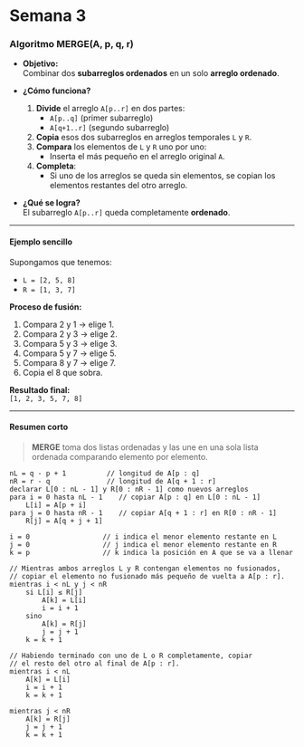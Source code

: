 # Semana 3

### Algoritmo MERGE(A, p, q, r)

- **Objetivo:**  
  Combinar dos **subarreglos ordenados** en un solo **arreglo ordenado**.

- **¿Cómo funciona?**
  1. **Divide** el arreglo `A[p..r]` en dos partes:
     - `A[p..q]` (primer subarreglo)
     - `A[q+1..r]` (segundo subarreglo)
  2. **Copia** esos dos subarreglos en arreglos temporales `L` y `R`.
  3. **Compara** los elementos de `L` y `R` uno por uno:
     - Inserta el más pequeño en el arreglo original `A`.
  4. **Completa**:
     - Si uno de los arreglos se queda sin elementos, se copian los elementos restantes del otro arreglo.

- **¿Qué se logra?**  
  El subarreglo `A[p..r]` queda completamente **ordenado**.

---

#### Ejemplo sencillo

Supongamos que tenemos:

- `L = [2, 5, 8]`
- `R = [1, 3, 7]`

**Proceso de fusión:**
1. Compara 2 y 1 → elige 1.
2. Compara 2 y 3 → elige 2.
3. Compara 5 y 3 → elige 3.
4. Compara 5 y 7 → elige 5.
5. Compara 8 y 7 → elige 7.
6. Copia el 8 que sobra.

**Resultado final:**  
`[1, 2, 3, 5, 7, 8]`

---

#### Resumen corto

> **MERGE** toma dos listas ordenadas y las une en una sola lista ordenada comparando elemento por elemento.



```plaintext
nL = q - p + 1          // longitud de A[p : q]
nR = r - q              // longitud de A[q + 1 : r]
declarar L[0 : nL - 1] y R[0 : nR - 1] como nuevos arreglos
para i = 0 hasta nL - 1    // copiar A[p : q] en L[0 : nL - 1]
    L[i] = A[p + i]
para j = 0 hasta nR - 1    // copiar A[q + 1 : r] en R[0 : nR - 1]
    R[j] = A[q + j + 1]

i = 0                  // i indica el menor elemento restante en L
j = 0                  // j indica el menor elemento restante en R
k = p                  // k indica la posición en A que se va a llenar

// Mientras ambos arreglos L y R contengan elementos no fusionados,
// copiar el elemento no fusionado más pequeño de vuelta a A[p : r].
mientras i < nL y j < nR
    si L[i] ≤ R[j]
        A[k] = L[i]
        i = i + 1
    sino
        A[k] = R[j]
        j = j + 1
    k = k + 1

// Habiendo terminado con uno de L o R completamente, copiar
// el resto del otro al final de A[p : r].
mientras i < nL
    A[k] = L[i]
    i = i + 1
    k = k + 1

mientras j < nR
    A[k] = R[j]
    j = j + 1
    k = k + 1
